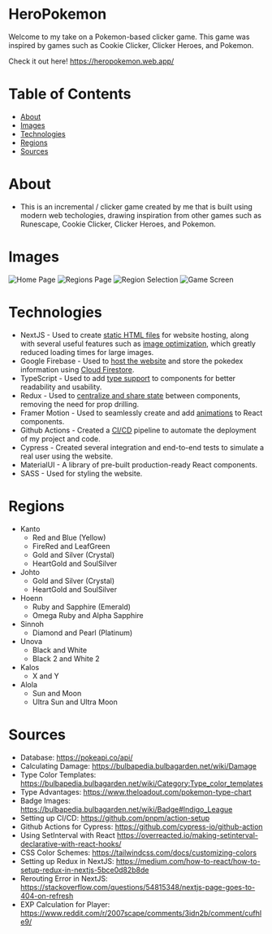 # HeroPokemon

Welcome to my take on a Pokemon-based clicker game. This game was inspired by games such as Cookie Clicker, Clicker Heroes, and Pokemon. 

Check it out here! https://heropokemon.web.app/

# Table of Contents
* [About](#about)
* [Images](#images)
* [Technologies](#technologies)
* [Regions](#regions)
* [Sources](#sources)

# About <a name="about"></a>
* This is an incremental / clicker game created by me that is built using modern web techologies, drawing inspiration from other games such as Runescape, Cookie Clicker, Clicker Heroes, and Pokemon.

# Images <a name="images"></a>
![Home Page](https://user-images.githubusercontent.com/73203729/181860151-81201c7b-9a80-4371-93f4-9b3d49b24737.png)
![Regions Page](https://user-images.githubusercontent.com/73203729/181860187-1e86cbd2-c523-4fca-bb0d-12d4b4ce492a.png)
![Region Selection](https://user-images.githubusercontent.com/73203729/181860218-6aadd4b2-8d25-4c92-ac06-4bc3ef8cecb5.png)
![Game Screen](https://user-images.githubusercontent.com/73203729/181860236-cb76510d-d09a-44c1-9c50-fa28a08277ba.png)

# Technologies <a name="technologies"></a>
* NextJS - Used to create [static HTML files](https://nextjs.org/docs/advanced-features/static-html-export) for website hosting, along with several useful features such as [image optimization](https://nextjs.org/docs/basic-features/image-optimization), which greatly reduced loading times for large images.
* Google Firebase - Used to [host the website](https://firebase.google.com/docs/hosting) and store the pokedex information using [Cloud Firestore](https://firebase.google.com/docs/firestore).
* TypeScript - Used to add [type support](https://www.typescriptlang.org/) to components for better readability and usability.
* Redux - Used to [centralize and share state](https://redux.js.org/) between components, removing the need for prop drilling.
* Framer Motion - Used to seamlessly create and add [animations](https://www.framer.com/motion/) to React components.
* Github Actions - Created a [CI/CD](https://www.redhat.com/en/topics/devops/what-is-ci-cd) pipeline to automate the deployment of my project and code.
* Cypress - Created several integration and end-to-end tests to simulate a real user using the website.
* MaterialUI - A library of pre-built production-ready React components.
* SASS - Used for styling the website.

# Regions <a name="regions"></a>
* Kanto
   * Red and Blue (Yellow)
   * FireRed and LeafGreen
   * Gold and Silver (Crystal)
   * HeartGold and SoulSilver
* Johto
   * Gold and Silver (Crystal)
   * HeartGold and SoulSilver
* Hoenn
   * Ruby and Sapphire (Emerald)
   * Omega Ruby and Alpha Sapphire
* Sinnoh
   * Diamond and Pearl (Platinum)
* Unova
   * Black and White
   * Black 2 and White 2
* Kalos
   * X and Y
* Alola
   * Sun and Moon
   * Ultra Sun and Ultra Moon

# Sources <a name="sources"></a>
* Database: https://pokeapi.co/api/
* Calculating Damage: https://bulbapedia.bulbagarden.net/wiki/Damage
* Type Color Templates: https://bulbapedia.bulbagarden.net/wiki/Category:Type_color_templates
* Type Advantages: https://www.theloadout.com/pokemon-type-chart
* Badge Images: https://bulbapedia.bulbagarden.net/wiki/Badge#Indigo_League
* Setting up CI/CD: https://github.com/pnpm/action-setup
* Github Actions for Cypress: https://github.com/cypress-io/github-action
* Using SetInterval with React https://overreacted.io/making-setinterval-declarative-with-react-hooks/
* CSS Color Schemes: https://tailwindcss.com/docs/customizing-colors
* Setting up Redux in NextJS: https://medium.com/how-to-react/how-to-setup-redux-in-nextjs-5bce0d82b8de
* Rerouting Error in NextJS: https://stackoverflow.com/questions/54815348/nextjs-page-goes-to-404-on-refresh
* EXP Calculation for Player: https://www.reddit.com/r/2007scape/comments/3idn2b/comment/cufhle9/
